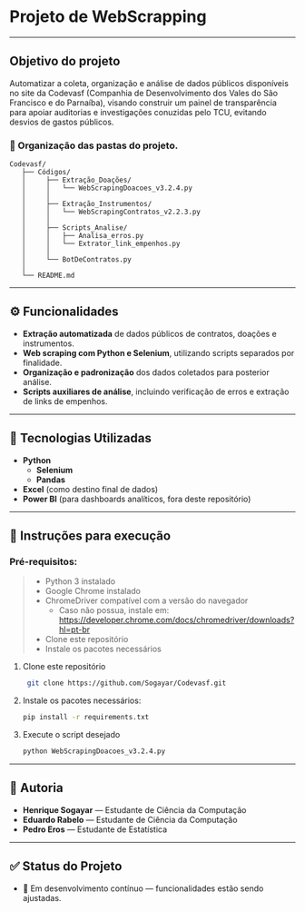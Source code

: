 # Projeto de WebScrapping
---
## Objetivo do projeto
  Automatizar a coleta, organização e análise de dados públicos disponíveis no site da Codevasf (Companhia de Desenvolvimento dos Vales do São Francisco e do Parnaíba), visando construir um painel de transparência para apoiar auditorias e investigações conuzidas pelo TCU, evitando desvios de gastos públicos.
### 📁 Organização das pastas do projeto.
   ```
Codevasf/
      ├── Códigos/
      │     ├── Extração_Doações/
      │     │   └── WebScrapingDoacoes_v3.2.4.py
      │     │
      │     ├── Extração_Instrumentos/
      │     │   └── WebScrapingContratos_v2.2.3.py
      │     │
      │     ├── Scripts_Analise/
      │     │   ├── Analisa_erros.py
      │     │   └── Extrator_link_empenhos.py
      │     │
      │     └── BotDeContratos.py
      │
      └── README.md
```
---

## ⚙️ Funcionalidades

-  **Extração automatizada** de dados públicos de contratos, doações e instrumentos.
-  **Web scraping com Python e Selenium**, utilizando scripts separados por finalidade.
-  **Organização e padronização** dos dados coletados para posterior análise.
-  **Scripts auxiliares de análise**, incluindo verificação de erros e extração de links de empenhos.

---

## 🧰 Tecnologias Utilizadas

- **Python**   
    - **Selenium**  
    - **Pandas**   
- **Excel** (como destino final de dados)  
- **Power BI** (para dashboards analíticos, fora deste repositório)

---

## 🚀 Instruções para execução

 ### **Pré-requisitos**:
 >  - Python 3 instalado  
 >  - Google Chrome instalado  
 >  - ChromeDriver compatível com a versão do navegador
 >      - Caso não possua, instale em: https://developer.chrome.com/docs/chromedriver/downloads?hl=pt-br
 >  - Clone este repositório
 >  - Instale os pacotes necessários  

1. Clone este repositório  
   ```bash
    git clone https://github.com/Sogayar/Codevasf.git
   ```

2. Instale os pacotes necessários:  
   ```bash
   pip install -r requirements.txt
   ```
3. Execute o script desejado
   ```bash
   python WebScrapingDoacoes_v3.2.4.py
   ```
   
---

## 👥 Autoria
- **Henrique Sogayar** — Estudante de Ciência da Computação
- **Eduardo Rabelo** — Estudante de Ciência da Computação
- **Pedro Eros** — Estudante de Estatística

---
   
## ✅ Status do Projeto
 - 🔄 Em desenvolvimento contínuo — funcionalidades estão sendo ajustadas.

